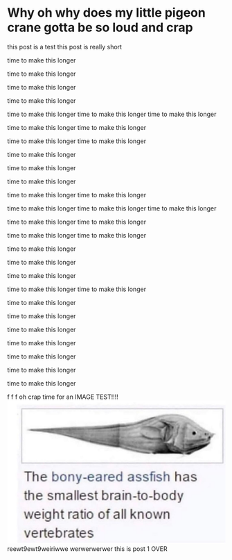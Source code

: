 # Why oh why does my little pigeon crane gotta be so loud and crap
this post is a test
this post is really short



time to make this longer

time to make this longer

time to make this longer

time to make this longer

time to make this longer
time to make this longer
time to make this longer

time to make this longer
time to make this longer


time to make this longer
time to make this longer

time to make this longer

time to make this longer

time to make this longer

time to make this longer
time to make this longer

time to make this longer
time to make this longer
time to make this longer

time to make this longer
time to make this longer

time to make this longer
time to make this longer

time to make this longer

time to make this longer

time to make this longer

time to make this longer
time to make this longer

time to make this longer

time to make this longer

time to make this longer

time to make this longer

time to make this longer

time to make this longer

time to make this longer

f
f
f
oh crap time for an IMAGE TEST!!!!
![pic of the stupidiest idiot fish ever](/whims/image_bank/766rvhnp7rf21.png)
reewt9ewt9weiriwwe
werwerwerwer
this is post 1 OVER